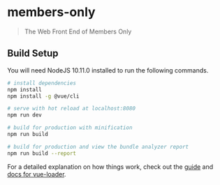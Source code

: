 # members-only

> The Web Front End of Members Only

## Build Setup
You will need NodeJS 10.11.0 installed to run the following commands. 
``` bash
# install dependencies
npm install
npm install -g @vue/cli

# serve with hot reload at localhost:8080
npm run dev

# build for production with minification
npm run build

# build for production and view the bundle analyzer report
npm run build --report
```

For a detailed explanation on how things work, check out the [guide](http://vuejs-templates.github.io/webpack/) and [docs for vue-loader](http://vuejs.github.io/vue-loader).
